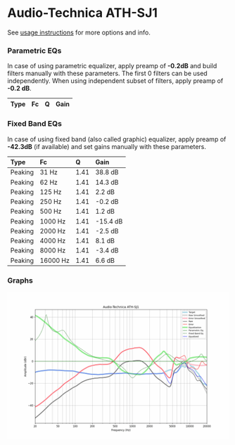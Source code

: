 # Audio-Technica ATH-SJ1
See [usage instructions](https://github.com/jaakkopasanen/AutoEq#usage) for more options and info.

### Parametric EQs
In case of using parametric equalizer, apply preamp of **-0.2dB** and build filters manually
with these parameters. The first 0 filters can be used independently.
When using independent subset of filters, apply preamp of **-0.2 dB**.

| Type   | Fc   | Q   | Gain   |
|:-------|:-----|:----|:-------|

### Fixed Band EQs
In case of using fixed band (also called graphic) equalizer, apply preamp of **-42.3dB**
(if available) and set gains manually with these parameters.

| Type    | Fc       |    Q | Gain     |
|:--------|:---------|:-----|:---------|
| Peaking | 31 Hz    | 1.41 | 38.8 dB  |
| Peaking | 62 Hz    | 1.41 | 14.3 dB  |
| Peaking | 125 Hz   | 1.41 | 2.2 dB   |
| Peaking | 250 Hz   | 1.41 | -0.2 dB  |
| Peaking | 500 Hz   | 1.41 | 1.2 dB   |
| Peaking | 1000 Hz  | 1.41 | -15.4 dB |
| Peaking | 2000 Hz  | 1.41 | -2.5 dB  |
| Peaking | 4000 Hz  | 1.41 | 8.1 dB   |
| Peaking | 8000 Hz  | 1.41 | -3.4 dB  |
| Peaking | 16000 Hz | 1.41 | 6.6 dB   |

### Graphs
![](./Audio-Technica%20ATH-SJ1.png)